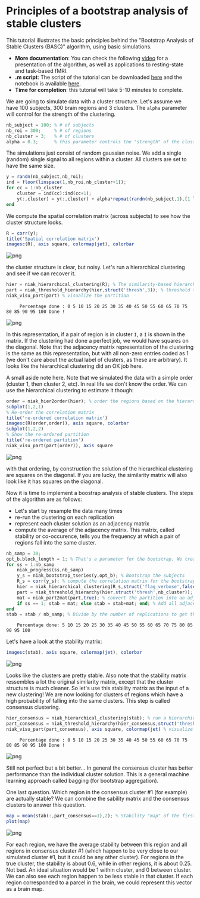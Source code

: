 
# Principles of a bootstrap analysis of stable clusters
This tutorial illustrates the basic principles behind the "Bootstrap Analysis of Stable Clusters (BASC)" algorithm, using basic simulations.
  * **More documentation**: You can check the following [video](https://www.youtube.com/watch?v=4yAUB-FHyv0&t=751s) for a presentation of the algorithm, as well as applications to resting-state and task-based fMRI.
  * **.m script**: The script of the tutorial can be downloaded [here](https://raw.githubusercontent.com/SIMEXP/niak_tutorials/master/niak_tutorial_basc_principles.m) and the notebook is available [here](https://nbviewer.jupyter.org/github/SIMEXP/niak_tutorials/blob/master/niak_tutorial_basc_principles.ipynb).
  * **Time for completion**: this tutorial will take 5-10 minutes to complete.

We are going to simulate data with a cluster structure. Let's assume we have 100 subjects, 300 brain regions and 3 clusters. The `alpha` parameter will control for the strength of the clustering.


```octave
nb_subject = 100; % # of subjects
nb_roi = 300;     % # of regions
nb_cluster = 3;   % # of clusters
alpha = 0.3;      % this parameter controls the "strength" of the clustering.
```

The simulations just consist of random gaussian noise. We add a single (random) single signal to all regions within a cluster. All clusters are set to have the same size.


```octave
y = randn(nb_subject,nb_roi);
ind = floor(linspace(1,nb_roi,nb_cluster+1));
for cc = 1:nb_cluster
    cluster = ind(cc):ind(cc+1);
    y(:,cluster) = y(:,cluster) + alpha*repmat(randn(nb_subject,1),[1 length(cluster)]);
end
```

We compute the spatial correlation matrix (across subjects) to see how the cluster structure looks.  


```octave
R = corr(y);
title('Spatial correlation matrix')
imagesc(R), axis square, colormap(jet), colorbar
```


![png](niak_tutorial_basc_principles/_6_0.png)


the cluster structure is clear, but noisy. Let's run a hierarchical clustering and see if we can recover it.


```octave
hier = niak_hierarchical_clustering(R); % The similarity-based hierarchical clustering
part = niak_threshold_hierarchy(hier,struct('thresh',3)); % threshold the hierarchy to get 3 clusters
niak_visu_part(part) % visualize the partition
```

         Percentage done : 0 5 10 15 20 25 30 35 40 45 50 55 60 65 70 75 80 85 90 95 100 Done !



![png](niak_tutorial_basc_principles/_8_1.png)


In this representation, if a pair of region is in cluster `I`, a `I` is shown in the matrix. If the clustering had done a perfect job, we would have squares on the diagonal. Note that the adjacency matrix representation of the clustering is the same as this representation, but with all non-zero entries coded as 1 (we don't care about the actual label of clusters, as these are arbitrary). It looks like the hierarchical clustering did an OK job here.

A small aside note here. Note that we simulated the data with a simple order (cluster 1, then cluster 2, etc). In real life we don't know the order. We can use the hierarchical clustering to estimate it though:


```octave
order = niak_hier2order(hier); % order the regions based on the hierarchy
subplot(1,2,1)
% Re-order the correlation matrix
title('re-ordered correlation matrix')
imagesc(R(order,order)), axis square, colorbar
subplot(1,2,2)
% Show the re-ordered partition
title('re-ordered partition')
niak_visu_part(part(order)), axis square
```


![png](niak_tutorial_basc_principles/_11_0.png)


with that ordering, by construction the solution of the hierarchical clustering are squares on the diagonal. If you are lucky, the similarity matrix will also look like it has squares on the diagonal.  

Now it is time to implement a boostrap analysis of stable clusters. The steps of the algorithm are as follows:
 * Let's start by resample the data many times
 * re-run the clustering on each replication
 * represent each cluster solution as an adjacency matrix
 * compute the average of the adjacency matrix. This matrix, called stability or co-occurence, tells you the frequency at which a pair of regions fall into the same cluster.


```octave
nb_samp = 30;
opt_b.block_length = 1; % That's a parameter for the bootstrap. We treat the subjects as independent observations.
for ss = 1:nb_samp
    niak_progress(ss,nb_samp)
    y_s = niak_bootstrap_tseries(y,opt_b); % Bootstrap the subjects
    R_s = corr(y_s); % compute the correlation matrix for the bootstrap sample
    hier = niak_hierarchical_clustering(R_s,struct('flag_verbose',false)); % replication the hierarchical clustering
    part = niak_threshold_hierarchy(hier,struct('thresh',nb_cluster)); % Cut the hierarchy to get clusters
    mat = niak_part2mat(part,true); % convert the partition into an adjacency matrix
    if ss == 1; stab = mat; else stab = stab+mat; end; % Add all adjacency matrices
end
stab = stab / nb_samp; % Divide by the number of replications to get the stability matrix
```

        Percentage done: 5 10 15 20 25 30 35 40 45 50 55 60 65 70 75 80 85 90 95 100


Let's have a look at the stability matrix:


```octave
imagesc(stab), axis square, colormap(jet), colorbar
```


![png](niak_tutorial_basc_principles/_16_0.png)


Looks like the clusters are pretty stable. Also note that the stability matrix ressembles a lot the original similarity matrix, except that the cluster structure is much cleaner. So let's use this stability matrix as the input of a new clustering! We are now looking for clusters of regions which have a high probability of falling into the same clusters. This step is called consensus clustering.


```octave
hier_consensus = niak_hierarchical_clustering(stab); % run a hierarchical clustering on the stability matrix
part_consensus = niak_threshold_hierarchy(hier_consensus,struct('thresh',nb_cluster)); % cut the consensus hierarchy
niak_visu_part(part_consensus), axis square, colormap(jet) % visualize the consensus partition
```

         Percentage done : 0 5 10 15 20 25 30 35 40 45 50 55 60 65 70 75 80 85 90 95 100 Done !



![png](niak_tutorial_basc_principles/_18_1.png)


Still not perfect but a bit better... In general the consensus cluster has better performance than the individual cluster solution. This is a general machine learning approach called bagging (for bootstrap aggregation).

One last question. Which region in the consensus cluster #1 (for example) are actually stable? We can combine the sability matrix and the consensus clusters to answer this question.


```octave
map = mean(stab(:,part_consensus==1),2); % Stability "map" of the first consensus cluster
plot(map)
```


![png](niak_tutorial_basc_principles/_21_0.png)


For each region, we have the average stability between this region and all regions in consensus cluster #1 (which happen to be very close to our simulated cluster #1, but it could be any other cluster). For regions in the true cluster, the stability is about 0.6, while in other regions, it is about 0.25. Not bad. An ideal situation would be 1 within cluster, and 0 between cluster. We can also see each region happen to be less stable in that cluster. If each region corresponded to a parcel in the brain, we could represent this vector as a brain map.
